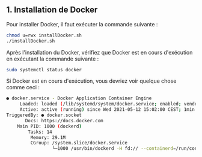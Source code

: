 ## 1. Installation de Docker

Pour installer Docker, il faut exécuter la commande suivante :

```bash
chmod u=rwx installDocker.sh
./installDocker.sh
```
Après l'installation du Docker, vérifiez que Docker est en cours d'exécution en exécutant la commande suivante :

```bash
sudo systemctl status docker
```

Si Docker est en cours d'exécution, vous devriez voir quelque chose comme ceci :

```bash
● docker.service - Docker Application Container Engine
     Loaded: loaded (/lib/systemd/system/docker.service; enabled; vendor preset: enabled)
     Active: active (running) since Wed 2021-05-12 15:02:00 CEST; 1min 5s ago
TriggeredBy: ● docker.socket
       Docs: https://docs.docker.com
    Main PID: 1000 (dockerd)
        Tasks: 14
         Memory: 29.1M
         CGroup: /system.slice/docker.service
                 └─1000 /usr/bin/dockerd -H fd:// --containerd=/run/containerd/containerd.sock
```
